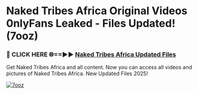 # Naked Tribes Africa Original Videos 0nlyFans Leaked - Files Updated! (7ooz)

<h3>🔴 CLICK HERE 🌐==►► <a href="https://tinyurl.com/up5wt9bj" rel="nofollow">Naked Tribes Africa Updated Files</a></h3>

Get Naked Tribes Africa and all content. Now you can access all videos and pictures of Naked Tribes Africa. New Updated Files 2025!

[![7ooz](https://i.imgur.com/ABiUzMV.gif)](https://tinyurl.com/up5wt9bj)
